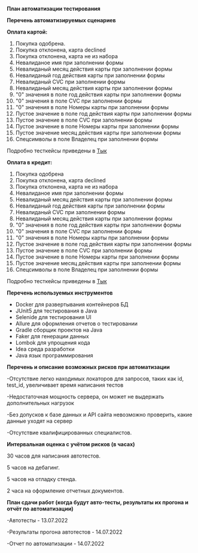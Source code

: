 **План автоматизации тестирования**

**Перечень автоматизируемых сценариев**

**Оплата картой:**

1. Покупка одобрена.
2. Покупка отклонена, карта declined 
3. Покупка отклонена, карта не из набора
4. Невалиданое имя при заполнении формы
5. Невалиданый месяц действия карты при заполнении формы
6. Невалиданый год действия карты при заполнении формы
7. Невалиданый CVC при заполнении формы
8. Невалиданый месяц действия карты при заполнении формы
9. "0" значения в поле год действия карты при заполнении формы
10. "0" значения в поле CVC при заполнении формы
11. "0" значения в поле Номеры карты при заполнении формы
12. Пустое значение в поле год действия карты при заполнении формы
13. Пустое значение в поле CVC при заполнении формы
14. Пустое значение в поле Номеры карты при заполнении формы
15. Пустое значение месяц действия карты при заполнении формы
16. Спецсимволы в поле Владелец при заполнении формы

Подробно тесткейсы приведены в [Тык](https://github.com/l0197d/Diplom/blob/master/docs/TestCaseFromPaymentTest.md)

**Оплата в кредит:**

1. Покупка одобрена
2. Покупка отклонена, карта declined 
3. Покупка отклонена, карта не из набора
4. Невалиданое имя при заполнении формы
5. Невалиданый месяц действия карты при заполнении формы
6. Невалиданый год действия карты при заполнении формы
7. Невалиданый CVC при заполнении формы
8. Невалиданый месяц действия карты при заполнении формы
9. "0" значения в поле год действия карты при заполнении формы
10. "0" значения в поле CVC при заполнении формы
11. "0" значения в поле Номеры карты при заполнении формы
12. Пустое значение в поле год действия карты при заполнении формы
13. Пустое значение в поле CVC при заполнении формы
14. Пустое значение в поле Номеры карты при заполнении формы
15. Пустое значение месяц действия карты при заполнении формы
16. Спецсимволы в поле Владелец при заполнении формы

Подробно тесткейсы приведены в [Тык](https://github.com/l0197d/Diplom/blob/master/docs/TestCaseFromCreditRequestTest.md)

**Перечень используемых инструментов** 
- Docker для развертывания контейнеров БД
- JUnit5 для тестирования в Java
- Selenide для тестирования UI
- Allure для оформления отчетов о тестировании
- Gradle сборщик проектов на Java 
- Faker для генерации данных
- Lombok для упрощения кода
- Idea среда разработки
- Java язык программирования

**Перечень и описание возможных рисков при автоматизации**

-Отсутствие легко находимых локаторов для запросов, таких как id, test_id, увеличивает время написания тестов

-Недостаточная мощность сервера, он может не выдержать дополнительных нагрузок

-Без допусков к базе данных и API сайта невозможно проверить, какие данные уходят на сервер

-Отсутствие квалифицированных специалистов.

**Интервальная оценка с учётом рисков (в часах)**

30 часов для написания автотестов. 

5 часов на дебагинг.

5 часов на отладку стенда.

2 часа на оформление отчетных документов.


**План сдачи работ (когда будут авто-тесты, результаты их прогона и отчёт по автоматизации)**

-Автотесты - 13.07.2022

-Результаты прогона автотестов - 14.07.2022

-Отчет по автоматизации - 14.07.2022
